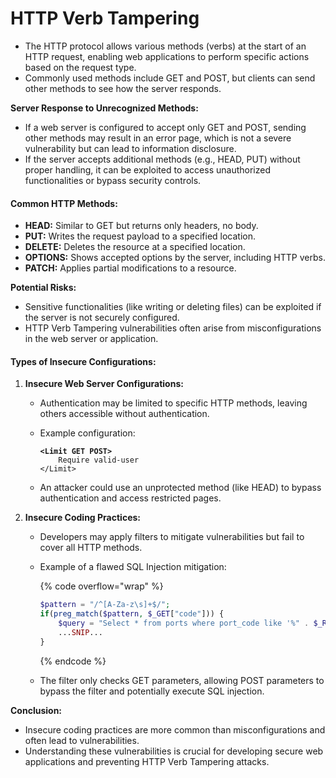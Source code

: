 # HTTP Verb Tampering

* The HTTP protocol allows various methods (verbs) at the start of an HTTP request, enabling web applications to perform specific actions based on the request type.
* Commonly used methods include GET and POST, but clients can send other methods to see how the server responds.

**Server Response to Unrecognized Methods:**

* If a web server is configured to accept only GET and POST, sending other methods may result in an error page, which is not a severe vulnerability but can lead to information disclosure.
* If the server accepts additional methods (e.g., HEAD, PUT) without proper handling, it can be exploited to access unauthorized functionalities or bypass security controls.

#### Common HTTP Methods:

* **HEAD:** Similar to GET but returns only headers, no body.
* **PUT:** Writes the request payload to a specified location.
* **DELETE:** Deletes the resource at a specified location.
* **OPTIONS:** Shows accepted options by the server, including HTTP verbs.
* **PATCH:** Applies partial modifications to a resource.

**Potential Risks:**

* Sensitive functionalities (like writing or deleting files) can be exploited if the server is not securely configured.
* HTTP Verb Tampering vulnerabilities often arise from misconfigurations in the web server or application.

#### Types of Insecure Configurations:

1. **Insecure Web Server Configurations:**
   * Authentication may be limited to specific HTTP methods, leaving others accessible without authentication.
   *   Example configuration:

       <pre class="language-xml"><code class="lang-xml"><strong>&#x3C;Limit GET POST>
       </strong>    Require valid-user
       &#x3C;/Limit>
       </code></pre>
   * An attacker could use an unprotected method (like HEAD) to bypass authentication and access restricted pages.
2. **Insecure Coding Practices:**
   * Developers may apply filters to mitigate vulnerabilities but fail to cover all HTTP methods.
   *   Example of a flawed SQL Injection mitigation:

       {% code overflow="wrap" %}
       ```php
       $pattern = "/^[A-Za-z\s]+$/";
       if(preg_match($pattern, $_GET["code"])) {
           $query = "Select * from ports where port_code like '%" . $_REQUEST["code"] . "%'";
           ...SNIP...
       }
       ```
       {% endcode %}
   * The filter only checks GET parameters, allowing POST parameters to bypass the filter and potentially execute SQL injection.

**Conclusion:**

* Insecure coding practices are more common than misconfigurations and often lead to vulnerabilities.
* Understanding these vulnerabilities is crucial for developing secure web applications and preventing HTTP Verb Tampering attacks.

